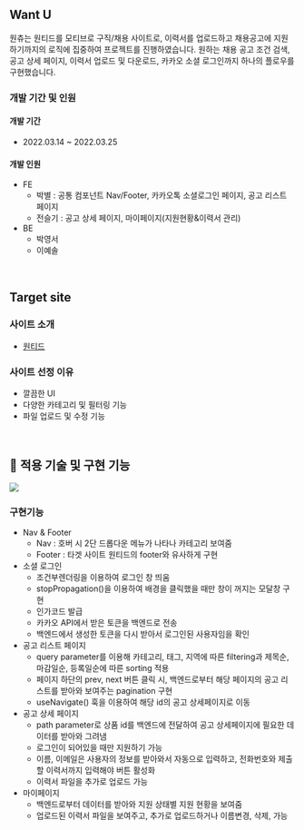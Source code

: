 ## Want U
원츄는 원티드를 모티브로 구직/채용 사이트로, 이력서를 업로드하고 채용공고에 지원하기까지의 로직에 집중하여 프로젝트를 진행하였습니다. 원하는 채용 공고 조건 검색, 공고 상세 페이지, 이력서 업로드 및 다운로드, 카카오 소셜 로그인까지 하나의 플로우를 구현했습니다.
<br/>

### 개발 기간 및 인원
#### 개발 기간
- 2022.03.14 ~ 2022.03.25

#### 개발 인원
- FE
  * 박별 : 공통 컴포넌트 Nav/Footer, 카카오톡 소셜로그인 페이지, 공고 리스트 페이지
  * 전슬기 : 공고 상세 페이지, 마이페이지(지원현황&이력서 관리)
- BE
  * 박영서
  * 이예솔
<br/>

## Target site
### 사이트 소개
- [원티드](https://www.wanted.co.kr/wdlist/518?country=kr&job_sort=company.response_rate_order&years=-1&locations=all)
### 사이트 선정 이유
- 깔끔한 UI
- 다양한 카테고리 및 필터링 기능
- 파일 업로드 및 수정 기능
<br/>

## 📝 적용 기술 및 구현 기능

<img src = "https://github.com/wingna1/wantuPicbase/blob/main/wantuGIF.gif">


### 구현기능
* Nav & Footer
    - Nav : 호버 시 2단 드롭다운 메뉴가 나타나 카테고리 보여줌
    - Footer : 타겟 사이트 원티드의 footer와 유사하게 구현
* 소셜 로그인
    - 조건부렌더링을 이용하여 로그인 창 띄움
    - stopPropagation()을 이용하여 배경을 클릭했을 때만 창이 꺼지는 모달창 구현
    - 인가코드 발급
    - 카카오 API에서 받은 토큰을 백엔드로 전송
    - 백엔드에서 생성한 토큰을 다시 받아서 로그인된 사용자임을 확인 
* 공고 리스트 페이지
    - query parameter를 이용해 카테고리, 태그, 지역에 따른 filtering과 제목순, 마감일순, 등록일순에 따른 sorting 적용
    - 페이지 하단의 prev, next 버튼 클릭 시, 백엔드로부터 해당 페이지의 공고 리스트를 받아와 보여주는 pagination 구현
    - useNavigate() 훅을 이용하여 해당 id의 공고 상세페이지로 이동
* 공고 상세 페이지
    - path parameter로 상품 id를 백엔드에 전달하여 공고 상세페이지에 필요한 데이터를 받아와 그려냄
    - 로그인이 되어있을 때만 지원하기 가능
    - 이름, 이메일은 사용자의 정보를 받아와서 자동으로 입력하고, 전화번호와 제출할 이력서까지 입력해야 버튼 활성화
    - 이력서 파일을 추가로 업로드 가능
* 마이페이지
    - 백엔드로부터 데이터를 받아와 지원 상태별 지원 현황을 보여줌
    - 업로드된 이력서 파일을 보여주고, 추가로 업로드하거나 이름변경, 삭제,  가능
<br><br>
